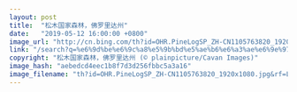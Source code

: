 ```yaml
---
layout: post
title:  "松木国家森林，佛罗里达州"
date:   "2019-05-12 16:00:00 +0800"
image_url: "http://cn.bing.com/th?id=OHR.PineLogSP_ZH-CN1105763820_1920x1080.jpg&rf=LaDigue_1920x1080.jpg&pid=hp"
link: "/search?q=%e6%9d%be%e6%9c%a8%e5%9b%bd%e5%ae%b6%e6%a3%ae%e6%9e%97&form=hpcapt&mkt=zh-cn"
copyright: "松木国家森林，佛罗里达州 (© plainpicture/Cavan Images)"
image_hash: "aebedcd4eec1b8f7d3d256fbbc5a3a16"
image_filename: "th?id=OHR.PineLogSP_ZH-CN1105763820_1920x1080.jpg&rf=LaDigue_1920x1080.jpg&pid=hp"
---
```

